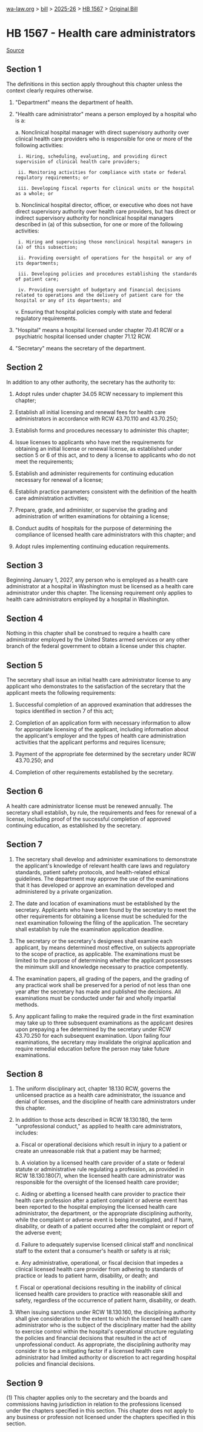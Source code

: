 [wa-law.org](/) > [bill](/bill/) > [2025-26](/bill/2025-26/) > [HB 1567](/bill/2025-26/hb/1567/) > [Original Bill](/bill/2025-26/hb/1567/1/)

# HB 1567 - Health care administrators

[Source](http://lawfilesext.leg.wa.gov/biennium/2025-26/Pdf/Bills/House%20Bills/1567.pdf)

## Section 1
The definitions in this section apply throughout this chapter unless the context clearly requires otherwise.

1. "Department" means the department of health.

2. "Health care administrator" means a person employed by a hospital who is a:

    a. Nonclinical hospital manager with direct supervisory authority over clinical health care providers who is responsible for one or more of the following activities:

        i. Hiring, scheduling, evaluating, and providing direct supervision of clinical health care providers;

        ii. Monitoring activities for compliance with state or federal regulatory requirements; or

        iii. Developing fiscal reports for clinical units or the hospital as a whole; or

    b. Nonclinical hospital director, officer, or executive who does not have direct supervisory authority over health care providers, but has direct or indirect supervisory authority for nonclinical hospital managers described in (a) of this subsection, for one or more of the following activities:

        i. Hiring and supervising those nonclinical hospital managers in (a) of this subsection;

        ii. Providing oversight of operations for the hospital or any of its departments;

        iii. Developing policies and procedures establishing the standards of patient care;

        iv. Providing oversight of budgetary and financial decisions related to operations and the delivery of patient care for the hospital or any of its departments; and

    v. Ensuring that hospital policies comply with state and federal regulatory requirements.

3. "Hospital" means a hospital licensed under chapter 70.41 RCW or a psychiatric hospital licensed under chapter 71.12 RCW.

4. "Secretary" means the secretary of the department.

## Section 2
In addition to any other authority, the secretary has the authority to:

1. Adopt rules under chapter 34.05 RCW necessary to implement this chapter;

2. Establish all initial licensing and renewal fees for health care administrators in accordance with RCW 43.70.110 and 43.70.250;

3. Establish forms and procedures necessary to administer this chapter;

4. Issue licenses to applicants who have met the requirements for obtaining an initial license or renewal license, as established under section 5 or 6 of this act, and to deny a license to applicants who do not meet the requirements;

5. Establish and administer requirements for continuing education necessary for renewal of a license;

6. Establish practice parameters consistent with the definition of the health care administration activities;

7. Prepare, grade, and administer, or supervise the grading and administration of written examinations for obtaining a license;

8. Conduct audits of hospitals for the purpose of determining the compliance of licensed health care administrators with this chapter; and

9. Adopt rules implementing continuing education requirements.

## Section 3
Beginning January 1, 2027, any person who is employed as a health care administrator at a hospital in Washington must be licensed as a health care administrator under this chapter. The licensing requirement only applies to health care administrators employed by a hospital in Washington.

## Section 4
Nothing in this chapter shall be construed to require a health care administrator employed by the United States armed services or any other branch of the federal government to obtain a license under this chapter.

## Section 5
The secretary shall issue an initial health care administrator license to any applicant who demonstrates to the satisfaction of the secretary that the applicant meets the following requirements:

1. Successful completion of an approved examination that addresses the topics identified in section 7 of this act;

2. Completion of an application form with necessary information to allow for appropriate licensing of the applicant, including information about the applicant's employer and the types of health care administration activities that the applicant performs and requires licensure;

3. Payment of the appropriate fee determined by the secretary under RCW 43.70.250; and

4. Completion of other requirements established by the secretary.

## Section 6
A health care administrator license must be renewed annually. The secretary shall establish, by rule, the requirements and fees for renewal of a license, including proof of the successful completion of approved continuing education, as established by the secretary.

## Section 7
1. The secretary shall develop and administer examinations to demonstrate the applicant's knowledge of relevant health care laws and regulatory standards, patient safety protocols, and health-related ethical guidelines. The department may approve the use of the examinations that it has developed or approve an examination developed and administered by a private organization.

2. The date and location of examinations must be established by the secretary. Applicants who have been found by the secretary to meet the other requirements for obtaining a license must be scheduled for the next examination following the filing of the application. The secretary shall establish by rule the examination application deadline.

3. The secretary or the secretary's designees shall examine each applicant, by means determined most effective, on subjects appropriate to the scope of practice, as applicable. The examinations must be limited to the purpose of determining whether the applicant possesses the minimum skill and knowledge necessary to practice competently.

4. The examination papers, all grading of the papers, and the grading of any practical work shall be preserved for a period of not less than one year after the secretary has made and published the decisions. All examinations must be conducted under fair and wholly impartial methods.

5. Any applicant failing to make the required grade in the first examination may take up to three subsequent examinations as the applicant desires upon prepaying a fee determined by the secretary under RCW 43.70.250 for each subsequent examination. Upon failing four examinations, the secretary may invalidate the original application and require remedial education before the person may take future examinations.

## Section 8
1. The uniform disciplinary act, chapter 18.130 RCW, governs the unlicensed practice as a health care administrator, the issuance and denial of licenses, and the discipline of health care administrators under this chapter.

2. In addition to those acts described in RCW 18.130.180, the term "unprofessional conduct," as applied to health care administrators, includes:

    a. Fiscal or operational decisions which result in injury to a patient or create an unreasonable risk that a patient may be harmed;

    b. A violation by a licensed health care provider of a state or federal statute or administrative rule regulating a profession, as provided in RCW 18.130.180(7), when the licensed health care administrator was responsible for the oversight of the licensed health care provider;

    c. Aiding or abetting a licensed health care provider to practice their health care profession after a patient complaint or adverse event has been reported to the hospital employing the licensed health care administrator, the department, or the appropriate disciplining authority, while the complaint or adverse event is being investigated, and if harm, disability, or death of a patient occurred after the complaint or report of the adverse event;

    d. Failure to adequately supervise licensed clinical staff and nonclinical staff to the extent that a consumer's health or safety is at risk;

    e. Any administrative, operational, or fiscal decision that impedes a clinical licensed health care provider from adhering to standards of practice or leads to patient harm, disability, or death; and

    f. Fiscal or operational decisions resulting in the inability of clinical licensed health care providers to practice with reasonable skill and safety, regardless of the occurrence of patient harm, disability, or death.

3. When issuing sanctions under RCW 18.130.160, the disciplining authority shall give consideration to the extent to which the licensed health care administrator who is the subject of the disciplinary matter had the ability to exercise control within the hospital's operational structure regulating the policies and financial decisions that resulted in the act of unprofessional conduct. As appropriate, the disciplining authority may consider it to be a mitigating factor if a licensed health care administrator had limited authority or discretion to act regarding hospital policies and financial decisions.

## Section 9
(1) This chapter applies only to the secretary and the boards and commissions having jurisdiction in relation to the professions licensed under the chapters specified in this section. This chapter does not apply to any business or profession not licensed under the chapters specified in this section.
